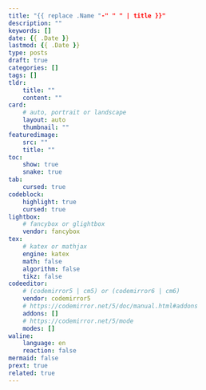 ```yaml
---
title: "{{ replace .Name "-" " " | title }}"
description: ""
keywords: []
date: {{ .Date }}
lastmod: {{ .Date }}
type: posts
draft: true
categories: []
tags: []
tldr:
    title: ""
    content: ""
card:
    # auto, portrait or landscape
    layout: auto
    thumbnail: ""
featuredimage:
    src: ""
    title: ""
toc:
    show: true
    snake: true
tab:
    cursed: true
codeblock:
    highlight: true
    cursed: true
lightbox:
    # fancybox or glightbox
    vendor: fancybox
tex:
    # katex or mathjax
    engine: katex
    math: false
    algorithm: false
    tikz: false
codeeditor:
    # (codemirror5 | cm5) or (codemirror6 | cm6)
    vendor: codemirror5
    # https://codemirror.net/5/doc/manual.html#addons
    addons: []
    # https://codemirror.net/5/mode
    modes: []
waline:
    language: en
    reaction: false
mermaid: false
prext: true
related: true
---
```

